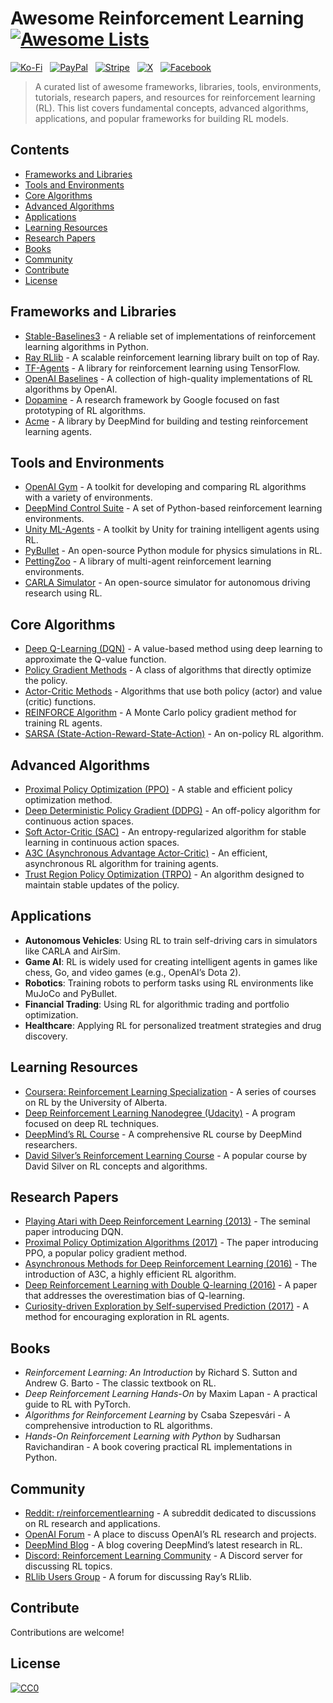 # Awesome Reinforcement Learning [![Awesome Lists](https://srv-cdn.himpfen.io/badges/awesome-lists/awesomelists-flat.svg)](https://github.com/awesomelistsio/awesome)

[![Ko-Fi](https://srv-cdn.himpfen.io/badges/kofi/kofi-flat.svg)](https://ko-fi.com/awesomelists) &nbsp; [![PayPal](https://srv-cdn.himpfen.io/badges/paypal/paypal-flat.svg)](https://www.paypal.com/donate/?hosted_button_id=3LLKRXJU44EJJ) &nbsp; [![Stripe](https://srv-cdn.himpfen.io/badges/stripe/stripe-flat.svg)](https://tinyurl.com/e8ymxdw3) &nbsp; [![X](https://srv-cdn.himpfen.io/badges/twitter/twitter-flat.svg)](https://x.com/ListsAwesome) &nbsp; [![Facebook](https://srv-cdn.himpfen.io/badges/facebook-pages/facebook-pages-flat.svg)](https://www.facebook.com/awesomelists)

> A curated list of awesome frameworks, libraries, tools, environments, tutorials, research papers, and resources for reinforcement learning (RL). This list covers fundamental concepts, advanced algorithms, applications, and popular frameworks for building RL models.

## Contents

- [Frameworks and Libraries](#frameworks-and-libraries)
- [Tools and Environments](#tools-and-environments)
- [Core Algorithms](#core-algorithms)
- [Advanced Algorithms](#advanced-algorithms)
- [Applications](#applications)
- [Learning Resources](#learning-resources)
- [Research Papers](#research-papers)
- [Books](#books)
- [Community](#community)
- [Contribute](#contribute)
- [License](#license)

## Frameworks and Libraries

- [Stable-Baselines3](https://stable-baselines3.readthedocs.io/) - A reliable set of implementations of reinforcement learning algorithms in Python.
- [Ray RLlib](https://docs.ray.io/en/latest/rllib.html) - A scalable reinforcement learning library built on top of Ray.
- [TF-Agents](https://www.tensorflow.org/agents) - A library for reinforcement learning using TensorFlow.
- [OpenAI Baselines](https://github.com/openai/baselines) - A collection of high-quality implementations of RL algorithms by OpenAI.
- [Dopamine](https://github.com/google/dopamine) - A research framework by Google focused on fast prototyping of RL algorithms.
- [Acme](https://github.com/deepmind/acme) - A library by DeepMind for building and testing reinforcement learning agents.

## Tools and Environments

- [OpenAI Gym](https://www.gymlibrary.dev/) - A toolkit for developing and comparing RL algorithms with a variety of environments.
- [DeepMind Control Suite](https://www.deepmind.com/research/open-source/deepmind-control-suite) - A set of Python-based reinforcement learning environments.
- [Unity ML-Agents](https://github.com/Unity-Technologies/ml-agents) - A toolkit by Unity for training intelligent agents using RL.
- [PyBullet](https://pybullet.org/wordpress/) - An open-source Python module for physics simulations in RL.
- [PettingZoo](https://www.pettingzoo.ml/) - A library of multi-agent reinforcement learning environments.
- [CARLA Simulator](https://carla.org/) - An open-source simulator for autonomous driving research using RL.

## Core Algorithms

- [Deep Q-Learning (DQN)](https://www.cs.toronto.edu/~vmnih/docs/dqn.pdf) - A value-based method using deep learning to approximate the Q-value function.
- [Policy Gradient Methods](https://papers.nips.cc/paper/1713-policy-gradient-methods-for-reinforcement-learning-with-function-approximation.pdf) - A class of algorithms that directly optimize the policy.
- [Actor-Critic Methods](https://arxiv.org/abs/1602.01783) - Algorithms that use both policy (actor) and value (critic) functions.
- [REINFORCE Algorithm](https://www.cs.cmu.edu/~sutton/book/ebook/node65.html) - A Monte Carlo policy gradient method for training RL agents.
- [SARSA (State-Action-Reward-State-Action)](https://web.stanford.edu/class/psych209/Readings/SuttonBartoIPRLBook2ndEd.pdf) - An on-policy RL algorithm.

## Advanced Algorithms

- [Proximal Policy Optimization (PPO)](https://arxiv.org/abs/1707.06347) - A stable and efficient policy optimization method.
- [Deep Deterministic Policy Gradient (DDPG)](https://arxiv.org/abs/1509.02971) - An off-policy algorithm for continuous action spaces.
- [Soft Actor-Critic (SAC)](https://arxiv.org/abs/1801.01290) - An entropy-regularized algorithm for stable learning in continuous action spaces.
- [A3C (Asynchronous Advantage Actor-Critic)](https://arxiv.org/abs/1602.01783) - An efficient, asynchronous RL algorithm for training agents.
- [Trust Region Policy Optimization (TRPO)](https://arxiv.org/abs/1502.05477) - An algorithm designed to maintain stable updates of the policy.

## Applications

- **Autonomous Vehicles**: Using RL to train self-driving cars in simulators like CARLA and AirSim.
- **Game AI**: RL is widely used for creating intelligent agents in games like chess, Go, and video games (e.g., OpenAI’s Dota 2).
- **Robotics**: Training robots to perform tasks using RL environments like MuJoCo and PyBullet.
- **Financial Trading**: Using RL for algorithmic trading and portfolio optimization.
- **Healthcare**: Applying RL for personalized treatment strategies and drug discovery.

## Learning Resources

- [Coursera: Reinforcement Learning Specialization](https://www.coursera.org/specializations/reinforcement-learning) - A series of courses on RL by the University of Alberta.
- [Deep Reinforcement Learning Nanodegree (Udacity)](https://www.udacity.com/course/deep-reinforcement-learning-nanodegree--nd893) - A program focused on deep RL techniques.
- [DeepMind’s RL Course](https://www.deepmind.com/learning-resources/reinforcement-learning-lecture-series) - A comprehensive RL course by DeepMind researchers.
- [David Silver’s Reinforcement Learning Course](http://www0.cs.ucl.ac.uk/staff/d.silver/web/Teaching.html) - A popular course by David Silver on RL concepts and algorithms.

## Research Papers

- [Playing Atari with Deep Reinforcement Learning (2013)](https://arxiv.org/abs/1312.5602) - The seminal paper introducing DQN.
- [Proximal Policy Optimization Algorithms (2017)](https://arxiv.org/abs/1707.06347) - The paper introducing PPO, a popular policy gradient method.
- [Asynchronous Methods for Deep Reinforcement Learning (2016)](https://arxiv.org/abs/1602.01783) - The introduction of A3C, a highly efficient RL algorithm.
- [Deep Reinforcement Learning with Double Q-learning (2016)](https://arxiv.org/abs/1509.06461) - A paper that addresses the overestimation bias of Q-learning.
- [Curiosity-driven Exploration by Self-supervised Prediction (2017)](https://arxiv.org/abs/1705.05363) - A method for encouraging exploration in RL agents.

## Books

- *Reinforcement Learning: An Introduction* by Richard S. Sutton and Andrew G. Barto - The classic textbook on RL.
- *Deep Reinforcement Learning Hands-On* by Maxim Lapan - A practical guide to RL with PyTorch.
- *Algorithms for Reinforcement Learning* by Csaba Szepesvári - A comprehensive introduction to RL algorithms.
- *Hands-On Reinforcement Learning with Python* by Sudharsan Ravichandiran - A book covering practical RL implementations in Python.

## Community

- [Reddit: r/reinforcementlearning](https://www.reddit.com/r/reinforcementlearning/) - A subreddit dedicated to discussions on RL research and applications.
- [OpenAI Forum](https://community.openai.com/) - A place to discuss OpenAI’s RL research and projects.
- [DeepMind Blog](https://www.deepmind.com/blog) - A blog covering DeepMind’s latest research in RL.
- [Discord: Reinforcement Learning Community](https://discord.com/invite/rl) - A Discord server for discussing RL topics.
- [RLlib Users Group](https://groups.google.com/g/rllib-users) - A forum for discussing Ray’s RLlib.

## Contribute

Contributions are welcome!

## License

[![CC0](https://mirrors.creativecommons.org/presskit/buttons/88x31/svg/by-sa.svg)](http://creativecommons.org/licenses/by-sa/4.0/)

